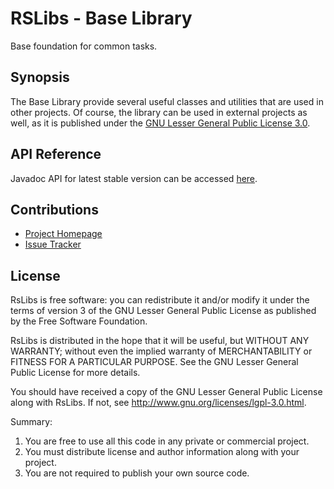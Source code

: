 # RSLibs - Base Library
Base foundation for common tasks.

## Synopsis
The Base Library provide several useful classes and utilities that are used in other projects. 
Of course, the library can be used in external projects as well, as it is published under the 
[GNU Lesser General Public License 3.0](http://www.gnu.org/licenses/lgpl-3.0.html).

## API Reference

Javadoc API for latest stable version can be accessed [here](https://download.ralph-schuster.eu/eu.ralph-schuster.libs/STABLE/baselib/apidocs/index.html).

## Contributions

 * [Project Homepage](https://techblog.ralph-schuster.eu/rs-library/baselib/)
 * [Issue Tracker](http://jira.ralph-schuster.eu/)
 
## License

RsLibs is free software: you can redistribute it and/or modify it under the terms of version 3 of the GNU 
Lesser General Public  License as published by the Free Software Foundation.

RsLibs is distributed in the hope that it will be useful, but WITHOUT ANY WARRANTY; without even the implied 
warranty of MERCHANTABILITY or FITNESS FOR A PARTICULAR PURPOSE.  See the GNU Lesser General Public 
License for more details.

You should have received a copy of the GNU Lesser General Public License along with RsLibs.  If not, see 
<http://www.gnu.org/licenses/lgpl-3.0.html>.

Summary:
 1. You are free to use all this code in any private or commercial project. 
 2. You must distribute license and author information along with your project.
 3. You are not required to publish your own source code.


         